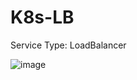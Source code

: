 # K8s-LB
Service Type: LoadBalancer

![image](https://user-images.githubusercontent.com/78831583/235131682-49d8c0dd-76b8-4593-a0cf-abfc6bc522e2.png)


